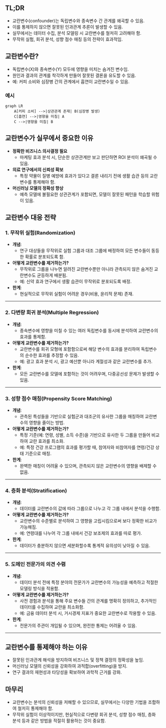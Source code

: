 ## TL;DR

- 교란변수(confounder)는 독립변수와 종속변수 간 관계를 왜곡할 수 있음.
- 이를 통제하지 않으면 잘못된 인과관계 추론이 발생할 수 있음.
- 실무에서는 데이터 수집, 분석 모델링 시 교란변수를 철저히 고려해야 함.
- 무작위 실험, 회귀 분석, 성향 점수 매칭 등의 전략이 효과적임.

## 교란변수란?

- 독립변수(X)와 종속변수(Y) 모두에 영향을 미치는 숨겨진 변수임.
- 원인과 결과의 관계를 착각하게 만들어 잘못된 결론을 유도할 수 있음.
- 예: 커피 소비와 심장병 간의 관계에서 흡연이 교란변수일 수 있음.

### 예시

```mermaid
graph LR
    A[커피 소비] -->|상관관계 존재| B(심장병 발생)
    C[흡연] -->|영향을 미침| A
    C -->|영향을 미침| B
```

## 교란변수가 실무에서 중요한 이유

- **정확한 비즈니스 의사결정 필요**
    - 마케팅 효과 분석 시, 단순한 상관관계만 보고 판단하면 ROI 분석이 왜곡될 수 있음.
- **의료 연구에서의 신뢰성 확보**
    - 특정 약물이 질병 예방에 효과가 있다고 결론 내리기 전에 생활 습관 등의 교란변수를 통제해야 함.
- **머신러닝 모델의 정확성 향상**
    - 예측 모델에 불필요한 상관관계가 포함되면, 모델이 잘못된 패턴을 학습할 위험이 있음.

## 교란변수 대응 전략

### 1. 무작위 실험(Randomization)

- **개념**:
    - 연구 대상들을 무작위로 실험 그룹과 대조 그룹에 배정하여 모든 변수들이 동등한 확률로 분포되도록 함.
- **어떻게 교란변수를 제거하는가?**
    - 무작위로 그룹을 나누면 알려진 교란변수뿐만 아니라 관측되지 않은 숨겨진 교란변수도 균등하게 배분됨.
    - 예: 신약 효과 연구에서 생활 습관이 무작위로 분포되도록 배정.
- **한계**:
    - 현실적으로 무작위 실험이 어려운 경우(비용, 윤리적 문제) 존재.

---

### 2. 다변량 회귀 분석(Multiple Regression)

- **개념**:
    - 종속변수에 영향을 미칠 수 있는 여러 독립변수를 동시에 분석하여 교란변수의 효과를 통제함.
- **어떻게 교란변수를 제거하는가?**
    - 교란변수를 회귀 모형에 포함함으로써 해당 변수의 효과를 분리하여 독립변수의 순수한 효과를 추정할 수 있음.
    - 예: 광고 효과 분석 시, 광고 예산뿐 아니라 계절성과 같은 교란변수를 추가.
- **한계**:
    - 모든 교란변수를 모델에 포함하는 것이 어려우며, 다중공선성 문제가 발생할 수 있음.

---

### 3. 성향 점수 매칭(Propensity Score Matching)

- **개념**:
    - 관측된 특성들을 기반으로 실험군과 대조군의 유사한 그룹을 매칭하여 교란변수의 영향을 줄이는 방법.
- **어떻게 교란변수를 제거하는가?**
    - 특정 기준(예: 연령, 성별, 소득 수준)을 기반으로 유사한 두 그룹을 만들어 비교하여 교란 효과를 최소화.
    - 예: 특정 건강 프로그램의 효과를 평가할 때, 참여자와 비참여자를 연령/건강 상태 기준으로 매칭.
- **한계**:
    - 완벽한 매칭이 어려울 수 있으며, 관측되지 않은 교란변수의 영향을 배제할 수 없음.

---

### 4. 층화 분석(Stratification)

- **개념**:
    - 데이터를 교란변수의 값에 따라 그룹으로 나누고 각 그룹 내에서 분석을 수행함.
- **어떻게 교란변수를 제거하는가?**
    - 교란변수의 수준별로 분석하여 그 영향을 고립시킴으로써 보다 정확한 비교가 가능해짐.
    - 예: 연령대를 나누어 각 그룹 내에서 건강 보조제의 효과를 따로 평가.
- **한계**:
    - 데이터가 충분하지 않으면 세분화할수록 통계적 유의성이 낮아질 수 있음.

---

### 5. 도메인 전문가의 의견 수렴

- **개념**:
    - 데이터 분석 전에 특정 분야의 전문가가 교란변수의 가능성을 예측하고 적절한 모델링 방식을 적용함.
- **어떻게 교란변수를 제거하는가?**
    - 사전 경험과 분석을 통해 주요 변수들 간의 관계를 명확히 정의하고, 추가적인 데이터를 수집하여 교란을 최소화함.
    - 예: 금융 데이터 분석 시, 거시경제 지표가 중요한 교란변수로 작용할 수 있음.
- **한계**:
    - 전문가의 주관이 개입될 수 있으며, 완전한 통제는 어려울 수 있음.

---

## 교란변수를 통제해야 하는 이유

- 잘못된 인과관계 해석을 방지하여 비즈니스 및 정책 결정의 정확성을 높임.
- 머신러닝 모델의 신뢰성을 강화하여 과적합(overfitting)을 방지.
- 연구 결과의 재현성과 타당성을 확보하여 과학적 근거를 강화.

## 마무리

- 교란변수는 분석의 신뢰성을 저해할 수 있으므로, 실무에서는 다양한 기법을 조합하여 철저히 통제해야 함.
- 무작위 실험이 이상적이지만, 현실적으로 다변량 회귀 분석, 성향 점수 매칭, 층화 분석 등과 같은 방법을 적절히 활용하는 것이 중요함.
